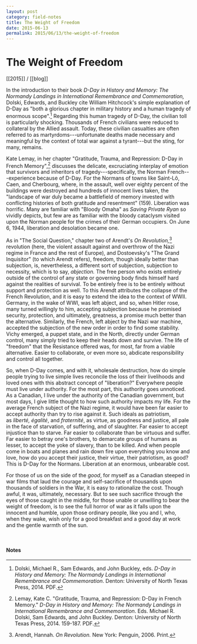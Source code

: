 ```yaml
---
layout: post
category: field-notes
title: The Weight of Freedom
date: 2015-06-13
permalink: 2015/06/13/the-weight-of-freedom
---
```


# The Weight of Freedom

[[2015]] / [[blog]]

In the introduction to their book *D-Day in History and Memory: The Normandy Landings in International Remembrance and Commemoration,* Dolski, Edwards, and Buckley cite William Hitchcock's simple explanation of D-Day as "both a glorious chapter in military history and a human tragedy of enormous scope".[^1] Regarding this human tragedy of D-Day, the civilian toll is particularly shocking. Thousands of French civilians were reduced to collateral by the Allied assault. Today, these civilian casualties are often referred to as martyrdoms---unfortunate deaths made necessary and meaningful by the context of total war against a tyrant---but the sting, for many, remains.

Kate Lemay, in her chapter "Gratitude, Trauma, and Repression: D-Day in French Memory",[^2] discusses the delicate, excruciating interplay of emotion that survivors and inheritors of tragedy---specifically, the Norman French---experience because of D-Day. For the Normans of towns like Saint-Lô, Caen, and Cherbourg, where, in the assault, well over eighty percent of the buildings were destroyed and hundreds of innocent lives taken, the "landscape of war duly became a battlefield of memory invested with conflicting histories of both gratitude and resentment" (159). Liberation was horrific. Many are familiar with "Bloody Omaha" as *Saving Private Ryan* so vividly depicts, but few are as familiar with the bloody cataclysm visited upon the Norman people for the crimes of their German occupiers. On June 6, 1944, liberation and desolation became one.

As in "The Social Question," chapter two of Arendt's *On Revolution,*[^3] revolution (here, the violent assault against and overthrow of the Nazi regime in France and the rest of Europe), and Dostoevsky's "The Grand Inquisitor" (to which Arendt refers), freedom, though ideally better than subjection, is, nevertheless, a different sort of subjection, subjection to necessity, which is to say, *abjection.* The free person who exists entirely outside of the control of any state or governing body finds himself hard against the realities of survival. To be entirely free is to be entirely without support and protection as well. To this Arendt attributes the collapse of the French Revolution, and it is easy to extend the idea to the context of WWII. Germany, in the wake of WWI, was left abject, and so, when Hitler rose, many turned willingly to him, accepting subjection because he promised security, protection, and ultimately, greatness, a promise much better than the alternative. Similarly, the French, left abject by the Nazi war machine, accepted the subjection of the new order in order to find some stability. Vichy emerged, a puppet state, and in the North, directly under German control, many simply tried to keep their heads down and survive. The life of "freedom" that the Resistance offered was, for most, far from a viable alternative. Easier to collaborate, or even more so, abdicate responsibility and control all together.

So, when D-Day comes, and with it, wholesale destruction, how do simple people trying to live simple lives reconcile the loss of their livelihoods and loved ones with this abstract concept of "liberation?" Everywhere people must live under authority. For the most part, this authority goes unnoticed. As a Canadian, I live under the authority of the Canadian government, but most days, I give little thought to how such authority impacts my life. For the average French subject of the Nazi regime, it would have been far easier to accept authority than try to rise against it. Such ideals as patriotism, as *liberté, égalité*, and *fraternité*, as virtue, as goodness and justice, all pale in the face of starvation, of suffering, and of slaughter. Far easier to accept injustice than to starve. Far easier to collaborate than be virtuous and suffer. Far easier to betray one's brothers, to demarcate groups of humans as lesser, to accept the yoke of slavery, than to be killed. And when people come in boats and planes and rain down fire upon everything you know and love, how do you accept their justice, their virtue, their patriotism, as good? This is D-Day for the Normans. Liberation at an enormous, unbearable cost.

For those of us on the side of the *good*, for myself as a Canadian steeped in war films that laud the courage and self-sacrifice of thousands upon thousands of soldiers in the War, it is easy to rationalize the cost. Though awful, it was, ultimately, necessary. But to see such sacrifice through the eyes of those caught in the middle, for those unable or unwilling to bear the weight of freedom, is to see the full horror of war as it falls upon the innocent and humble, upon those ordinary people, like you and I, who, when they wake, wish only for a good breakfast and a good day at work and the gentle warmth of the sun.

<br>

#### Notes

[^1]: Dolski, Michael R., Sam Edwards, and John Buckley, eds. *D-Day in History and Memory: The Normandy Landings in International Remembrance and Commemoration*. Denton: University of North Texas Press, 2014. PDF.

[^2]: Lemay, Kate C. "Gratitude, Trauma, and Repression: D-Day in French Memory." *D-Day in History and Memory: The Normandy Landings in International Remembrance and Commemoration*. Eds. Michael R. Dolski, Sam Edwards, and John Buckley. Denton: University of North Texas Press, 2014. 159-187. PDF.

[^3]: Arendt, Hannah. *On Revolution.* New York: Penguin, 2006. Print.

